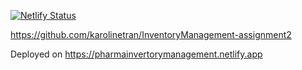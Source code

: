 [![Netlify Status](https://api.netlify.com/api/v1/badges/da70e329-cc15-45ae-bf28-9642a9f450e2/deploy-status)](https://app.netlify.com/sites/pharmainvertorymanagement/deploys)

https://github.com/karolinetran/InventoryManagement-assignment2

Deployed on https://pharmainvertorymanagement.netlify.app
